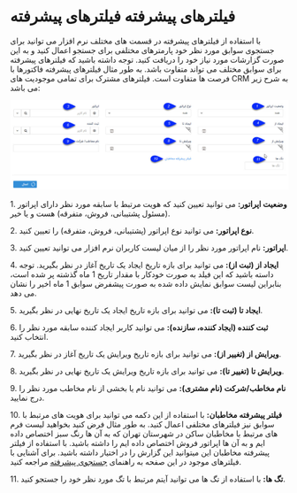 # فیلترهای پیشرفته       ****فیلترهای پیشرفته****

با استفاده از فیلترهای پیشرفته در قسمت های مختلف نرم افزار می توانید برای جستجوی سوابق مورد نظر خود پارمترهای مختلفی برای جستجو اعمال کنید و به این صورت گزارشات مورد نیاز خود را دریافت کنید. توجه داشته باشید که فیلترهای پیشرفته برای سوابق مختلف می تواند متفاوت باشد. به طور مثال فیلترهای پیشرفته فاکتورها با فرصت ها متفاوت است. فیلترهای مشترک برای تمامی موجودیت های CRM به شرح زیر می باشد:

![](AdvancedFilters/AdvancedFilters.jpg)

1\. **وضعیت اپراتور:** می توانید تعیین کنید که هویت مرتبط با سابقه مورد نظر دارای اپراتور (مسئول پشتیبانی، فروش، متفرقه) هست و یا خیر.

2\. **نوع اپراتور:** می توانید نوع اپراتور (پشتیبانی، فروش، متفرقه) را تعیین کنید.

3\. **اپراتور:** نام اپراتور مورد نظر را از میان لیست کاربران نرم افزار می توانید تعیین کنید.

4\. **ایجاد از (ثبت از):** می توانید برای بازه تاریخ ایجاد یک تاریخ آغاز در نظر بگیرید. توجه داسته باشید که این فیلد به صورت خودکار با مقدار تاریخ 1 ماه گذشته پر شده است، بنابراین لیست سوابق نمایش داده شده به صورت پیشفرض سوابق 1 ماه اخیر را نشان می دهد.

5\. **ایجاد تا (ثبت تا):** می توانید برای بازه تاریخ ایجاد یک تاریخ نهایی در نظر بگیرید.

6\. **ثبت کننده (ایجاد کننده، سازنده):** می توانید کاربر ایجاد کننده سابقه مورد نظر را انتخاب کنید.

7\. **ویرایش از (تغییر از):** می توانید برای بازه تاریخ ویرایش یک تاریخ آغاز در نظر بگیرید.

8\. **ویرایش تا (تغییر تا):** می توانید برای بازه تاریخ ویرایش یک تاریخ نهایی در نظر بگیرید.

9\. **نام مخاطب/شرکت (نام مشتری):** می توانید نام یا بخشی از نام مخاطب مورد نظر را درج نمایید.

10\. **فیلتر پیشرفته مخاطبان:** با استفاده از این دکمه می توانید برای هویت های مرتبط با سوابق نیز فیلترهای مختلفی اعمال کنید. به طور مثال فرض کنید بخواهید لیست فرم های مرتبط با مخاطبان ساکن در شهرستان تهران که به آن ها رنگ سبز اختصاص داده ایم و به آن ها اپراتور فروش اختصاص داده ایم را داشته باشید. با استفاده از فیلتر پیشرفته مخاطبان این میتوانید این گزارش را در اختیار داشته باشید. برای آشنایی با فیلترهای موجود در این صفحه به راهنمای [جستجوی پیشرفته](PayamGostarSyncBank\AdvancedSearch\AdvancedSearch.md) مراجعه کنید.

11\. **تگ ها:** با استفاده از تگ ها می توانید آیتم مرتبط با تگ مورد نظر خود را جستجو کنید.